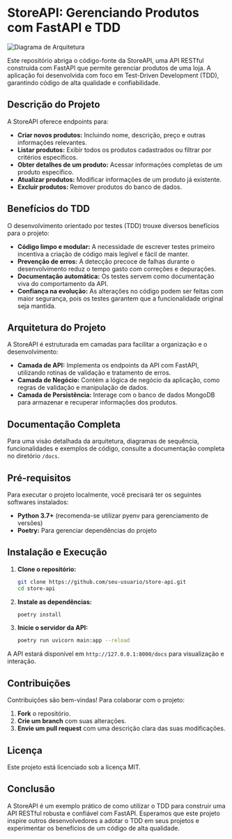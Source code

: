 # StoreAPI: Gerenciando Produtos com FastAPI e TDD

![Diagrama de Arquitetura](docs/images/architecture.png)

Este repositório abriga o código-fonte da StoreAPI, uma API RESTful construída com FastAPI que permite gerenciar produtos de uma loja. A aplicação foi desenvolvida com foco em Test-Driven Development (TDD), garantindo código de alta qualidade e confiabilidade.

## Descrição do Projeto

A StoreAPI oferece endpoints para:

- **Criar novos produtos:** Incluindo nome, descrição, preço e outras informações relevantes.
- **Listar produtos:** Exibir todos os produtos cadastrados ou filtrar por critérios específicos.
- **Obter detalhes de um produto:** Acessar informações completas de um produto específico.
- **Atualizar produtos:** Modificar informações de um produto já existente.
- **Excluir produtos:** Remover produtos do banco de dados.

## Benefícios do TDD

O desenvolvimento orientado por testes (TDD) trouxe diversos benefícios para o projeto:

- **Código limpo e modular:** A necessidade de escrever testes primeiro incentiva a criação de código mais legível e fácil de manter.
- **Prevenção de erros:** A detecção precoce de falhas durante o desenvolvimento reduz o tempo gasto com correções e depurações.
- **Documentação automática:** Os testes servem como documentação viva do comportamento da API.
- **Confiança na evolução:** As alterações no código podem ser feitas com maior segurança, pois os testes garantem que a funcionalidade original seja mantida.

## Arquitetura do Projeto

A StoreAPI é estruturada em camadas para facilitar a organização e o desenvolvimento:

- **Camada de API:** Implementa os endpoints da API com FastAPI, utilizando rotinas de validação e tratamento de erros.
- **Camada de Negócio:** Contém a lógica de negócio da aplicação, como regras de validação e manipulação de dados.
- **Camada de Persistência:** Interage com o banco de dados MongoDB para armazenar e recuperar informações dos produtos.

## Documentação Completa

Para uma visão detalhada da arquitetura, diagramas de sequência, funcionalidades e exemplos de código, consulte a documentação completa no diretório `/docs`.

## Pré-requisitos

Para executar o projeto localmente, você precisará ter os seguintes softwares instalados:

- **Python 3.7+** (recomenda-se utilizar pyenv para gerenciamento de versões)
- **Poetry:** Para gerenciar dependências do projeto

## Instalação e Execução

1. **Clone o repositório:**

   ```bash
   git clone https://github.com/seu-usuario/store-api.git
   cd store-api
   ```

2. **Instale as dependências:**

   ```bash
   poetry install
   ```

3. **Inicie o servidor da API:**

   ```bash
   poetry run uvicorn main:app --reload
   ```

A API estará disponível em `http://127.0.0.1:8000/docs` para visualização e interação.

## Contribuições

Contribuições são bem-vindas! Para colaborar com o projeto:

1. **Fork** o repositório.
2. **Crie um branch** com suas alterações.
3. **Envie um pull request** com uma descrição clara das suas modificações.

## Licença

Este projeto está licenciado sob a licença MIT.

## Conclusão

A StoreAPI é um exemplo prático de como utilizar o TDD para construir uma API RESTful robusta e confiável com FastAPI. Esperamos que este projeto inspire outros desenvolvedores a adotar o TDD em seus projetos e experimentar os benefícios de um código de alta qualidade.
